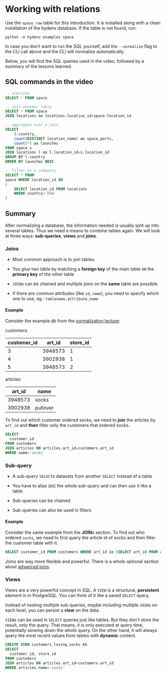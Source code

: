 # Working with relations
Use the `space_raw` table for this introduction. It is installed along with
a clean installation of the hydenv database. If the table is not found, run:

```
python -m hydenv examples space
```

In case you don't want to run the SQL yourself, add the `--normalize` flag to
the CLI call above and the CLI will normalize automatically.

Below, you will find the SQL queries used in the video, followed by a summary of
the lessons learned.

## SQL commands in the video

```SQL
-- overview
SELECT * FROM space
```

```SQL
-- join another table
SELECT * FROM space
JOIN locations on locations.location_id=space.location_id
```

```SQL
-- aggregate over a join
SELECT
	l.country,
	count(DISTINCT location_name) as space_ports,
	count(*) as launches
FROM space s
JOIN locations l on l.location_id=s.location_id
GROUP BY l.country
ORDER BY launches DESC
```

```SQL
-- filter on a subquery
SELECT * FROM
space WHERE location_id IN
(
	SELECT location_id FROM locations
	WHERE country='USA'
)
```




## Summary

After normalizing a database, the information needed is usually split up into
several tables. Thus we need a means to combine tables again. We will look at three
ways: **sub-queries**, **views** and **joins**.

### Joins

* Most common approach is to *join* tables.

* You *glue* two table by matching a **foreign key** of the main table `ON` the **primary key** of the other table

* `JOIN`s can be chained and multiple joins on the **same** table are possible.

* If there are common attributes (like `id`, `name`), you need to specify which one to use, eg.: `tablename.attribute_name`

#### Example

Consider the example db from the [normalization lecture](../05_normalization/README.md):

customers:

| customer_id | art_id | store_id |
|----|--------|------|
| 3  | 3948573 | 1 |
| 4  | 3902938 | 1 |
| 5  | 3948573 | 2 |

articles:

| art_id | name |
|--------|------|
| 3948573 | socks |
| 3902938 | pullover |

To find out which customer ordered socks, we need to **join** the articles by `art_id` and **then** filter only
the customers that ordered socks.

```SQL
SELECT
  customer_id
FROM customers
JOIN articles ON articles.art_id=customers.art_id
WHERE name='socks'
```

### Sub-query

* A sub-query `SELECT`s datasets from another `SELECT` instead of a table

* You have to alias (`AS`) the whole sub-query and can then *use* it like a table

* Sub-queries can be chained

* Sub-queries can also be used in filters

#### Example

Consider the same example from the **JOIN**s section.
To find out who ordered `socks`, we need to first query the article id of socks
and then filter the customer table with it.

```SQL
SELECT customer_id FROM customers WHERE art_id in (SELECT art_id FROM articles WHERE name='socks') AS t;
```

Joins are way more flexible and powerful. There is a whole
optional section about [advanced joins](joins.md).

### Views

Views are a very powerful concept in SQL. A `VIEW` is a structural, **persistent** element in in PostgreSQL.
You can think of it like a saved `SELECT` query.

Instead of nesting multiple sub-queries, maybe including
multiple `JOIN`s on each level, you can persist a **view**
on the data.

`VIEW`s can be used in `SELECT` queries just like tables. But they don't store the result, only the query. That means,
it is only executed at query time, potentially slowing down
the whole query. On the other hand, it will always query the
most recent values from tables with **dynamic** content.

```SQL
CREATE VIEW customers_loving_socks AS
SELECT
  customer_id, store_id
FROM customers
JOIN articles ON articles.art_id=customers.art_id
WHERE articles.name='socks'
```
